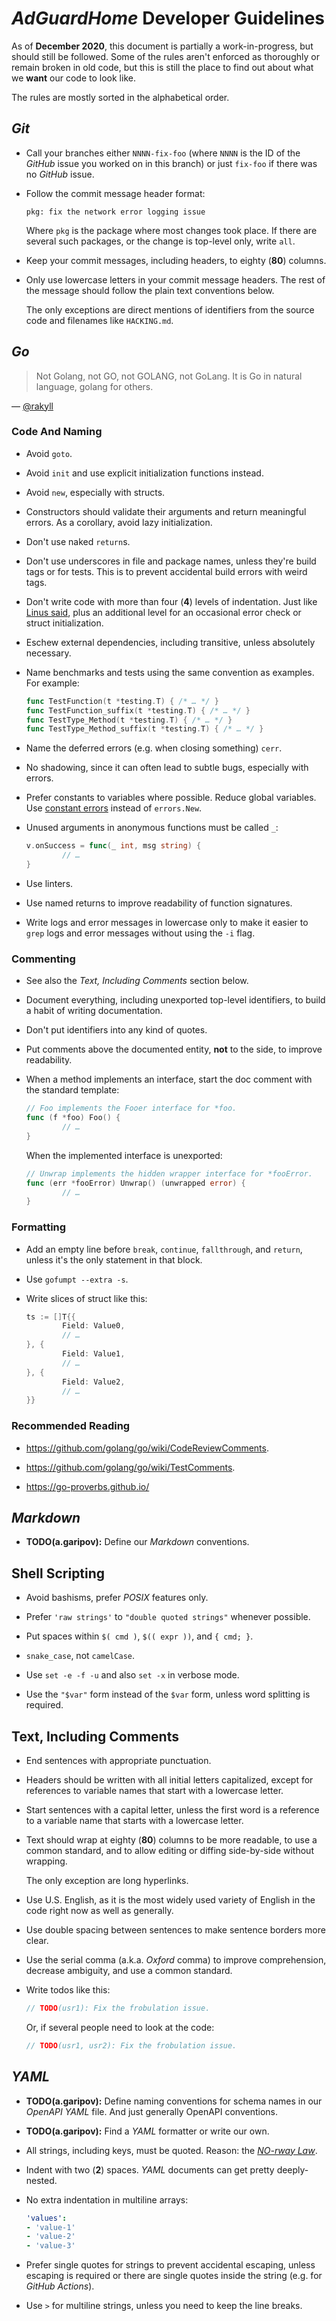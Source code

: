  #  *AdGuardHome* Developer Guidelines

As of **December 2020**, this document is partially a work-in-progress, but
should still be followed.  Some of the rules aren't enforced as thoroughly or
remain broken in old code, but this is still the place to find out about what we
**want** our code to look like.

The rules are mostly sorted in the alphabetical order.

##  *Git*

 *  Call your branches either `NNNN-fix-foo` (where `NNNN` is the ID of the
    *GitHub* issue you worked on in this branch) or just `fix-foo` if there was
    no *GitHub* issue.

 *  Follow the commit message header format:

    ```none
    pkg: fix the network error logging issue
    ```

    Where `pkg` is the package where most changes took place.  If there are
    several such packages, or the change is top-level only, write `all`.

 *  Keep your commit messages, including headers, to eighty (**80**) columns.

 *  Only use lowercase letters in your commit message headers.  The rest of the
    message should follow the plain text conventions below.

    The only exceptions are direct mentions of identifiers from the source code
    and filenames like `HACKING.md`.

##  *Go*

> Not Golang, not GO, not GOLANG, not GoLang. It is Go in natural language,
> golang for others.

— [@rakyll](https://twitter.com/rakyll/status/1229850223184269312)

 ###  Code And Naming

 *  Avoid `goto`.

 *  Avoid `init` and use explicit initialization functions instead.

 *  Avoid `new`, especially with structs.

 *  Constructors should validate their arguments and return meaningful errors.
    As a corollary, avoid lazy initialization.

 *  Don't use naked `return`s.

 *  Don't use underscores in file and package names, unless they're build tags
    or for tests.  This is to prevent accidental build errors with weird tags.

 *  Don't write code with more than four (**4**) levels of indentation.  Just
    like [Linus said], plus an additional level for an occasional error check or
    struct initialization.

 *  Eschew external dependencies, including transitive, unless
    absolutely necessary.

 *  Name benchmarks and tests using the same convention as examples.  For
    example:

    ```go
    func TestFunction(t *testing.T) { /* … */ }
    func TestFunction_suffix(t *testing.T) { /* … */ }
    func TestType_Method(t *testing.T) { /* … */ }
    func TestType_Method_suffix(t *testing.T) { /* … */ }
    ```

 *  Name the deferred errors (e.g. when closing something) `cerr`.

 *  No shadowing, since it can often lead to subtle bugs, especially with
    errors.

 *  Prefer constants to variables where possible.  Reduce global variables.  Use
    [constant errors] instead of `errors.New`.

 *  Unused arguments in anonymous functions must be called `_`:

    ```go
    v.onSuccess = func(_ int, msg string) {
            // …
    }
    ```

 *  Use linters.

 *  Use named returns to improve readability of function signatures.

 *  Write logs and error messages in lowercase only to make it easier to `grep`
    logs and error messages without using the `-i` flag.

[constant errors]: https://dave.cheney.net/2016/04/07/constant-errors
[Linus said]:      https://www.kernel.org/doc/html/v4.17/process/coding-style.html#indentation

 ###  Commenting

 *  See also the *Text, Including Comments* section below.

 *  Document everything, including unexported top-level identifiers, to build
    a habit of writing documentation.

 *  Don't put identifiers into any kind of quotes.

 *  Put comments above the documented entity, **not** to the side, to improve
    readability.

 *  When a method implements an interface, start the doc comment with the
    standard template:

    ```go
    // Foo implements the Fooer interface for *foo.
    func (f *foo) Foo() {
            // …
    }
    ```

    When the implemented interface is unexported:

    ```go
    // Unwrap implements the hidden wrapper interface for *fooError.
    func (err *fooError) Unwrap() (unwrapped error) {
            // …
    }
    ```

 ###  Formatting

 *  Add an empty line before `break`, `continue`, `fallthrough`, and `return`,
    unless it's the only statement in that block.

 *  Use `gofumpt --extra -s`.

 *  Write slices of struct like this:

    ```go
    ts := []T{{
            Field: Value0,
            // …
    }, {
            Field: Value1,
            // …
    }, {
            Field: Value2,
            // …
    }}
    ```

 ###  Recommended Reading

 *  <https://github.com/golang/go/wiki/CodeReviewComments>.

 *  <https://github.com/golang/go/wiki/TestComments>.

 *  <https://go-proverbs.github.io/>

##  *Markdown*

 *  **TODO(a.garipov):** Define our *Markdown* conventions.

##  Shell Scripting

 *  Avoid bashisms, prefer *POSIX* features only.

 *  Prefer `'raw strings'` to `"double quoted strings"` whenever possible.

 *  Put spaces within `$( cmd )`, `$(( expr ))`, and `{ cmd; }`.

 *  `snake_case`, not `camelCase`.

 *  Use `set -e -f -u` and also `set -x` in verbose mode.

 *  Use the `"$var"` form instead of the `$var` form, unless word splitting is
    required.

##  Text, Including Comments

 *  End sentences with appropriate punctuation.

 *  Headers should be written with all initial letters capitalized, except for
    references to variable names that start with a lowercase letter.

 *  Start sentences with a capital letter, unless the first word is a reference
    to a variable name that starts with a lowercase letter.

 *  Text should wrap at eighty (**80**) columns to be more readable, to use
    a common standard, and to allow editing or diffing side-by-side without
    wrapping.

    The only exception are long hyperlinks.

 *  Use U.S. English, as it is the most widely used variety of English in the
    code right now as well as generally.

 *  Use double spacing between sentences to make sentence borders more clear.

 *  Use the serial comma (a.k.a. *Oxford* comma) to improve comprehension,
    decrease ambiguity, and use a common standard.

 *  Write todos like this:

    ```go
    // TODO(usr1): Fix the frobulation issue.
    ```

    Or, if several people need to look at the code:

    ```go
    // TODO(usr1, usr2): Fix the frobulation issue.
    ```

##  *YAML*

 *  **TODO(a.garipov):** Define naming conventions for schema names in our
    *OpenAPI* *YAML* file.  And just generally OpenAPI conventions.

 *  **TODO(a.garipov):** Find a *YAML* formatter or write our own.

 *  All strings, including keys, must be quoted.  Reason: the [*NO-rway Law*].

 *  Indent with two (**2**) spaces.  *YAML* documents can get pretty
    deeply-nested.

 *  No extra indentation in multiline arrays:

    ```yaml
    'values':
    - 'value-1'
    - 'value-2'
    - 'value-3'
    ```

 *  Prefer single quotes for strings to prevent accidental escaping, unless
    escaping is required or there are single quotes inside the string (e.g. for
    *GitHub Actions*).

 *  Use `>` for multiline strings, unless you need to keep the line breaks.

[*NO-rway Law*]: https://news.ycombinator.com/item?id=17359376
